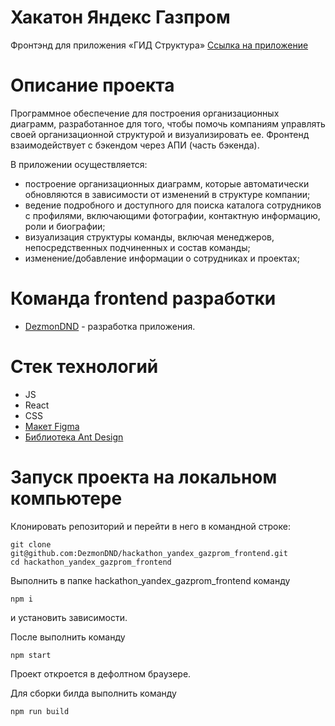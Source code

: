 # Хакатон Яндекс Газпром

Фронтэнд для приложения «ГИД Структура»
[Ссылка на приложение](https://hackaton-gazprom.netlify.app)

# Описание проекта

Программное обеспечение для построения организационных диаграмм, разработанное для того,
чтобы помочь компаниям управлять своей организационной структурой и визуализировать ее. Фронтенд взаимодействует с бэкендом через АПИ (часть бэкенда).

В приложении осуществляется:

- построение организационных диаграмм, которые
  автоматически обновляются в зависимости от изменений в структуре компании;
- ведение подробного и доступного для поиска каталога сотрудников с профилями, включающими
  фотографии, контактную информацию, роли и биографии;
- визуализация структуры команды, включая менеджеров, непосредственных подчиненных и
  состав команды;
- изменение/добавление информации о сотрудниках и проектах;

# Команда frontend разработки

- [DezmonDND](https://github.com/DezmonDND) - разработка приложения.

# Стек технологий

- JS
- React
- CSS
- [Макет Figma](https://www.figma.com/design/j4tg5NCjmhwVxmTz0AyTNO/%D0%A5%D0%B0%D0%BA%D0%B0%D1%82%D0%BE%D0%BD-%D0%93%D0%B0%D0%B7%D0%BF%D1%80%D0%BE%D0%BC?m=dev)
- [Библиотека Ant Design](https://ant.design)

# Запуск проекта на локальном компьютере

Клонировать репозиторий и перейти в него в командной строке:

```
git clone git@github.com:DezmonDND/hackathon_yandex_gazprom_frontend.git
cd hackathon_yandex_gazprom_frontend
```

Выполнить в папке hackathon_yandex_gazprom_frontend команду

```
npm i
```

и установить зависимости.

После выполнить команду

```
npm start
```

Проект откроется в дефолтном браузере.

Для сборки билда выполнить команду

```
npm run build
```

